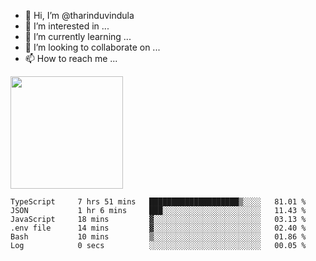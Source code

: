 - 👋 Hi, I’m @tharinduvindula
- 👀 I’m interested in ...
- 🌱 I’m currently learning ...
- 💞️ I’m looking to collaborate on ...
- 📫 How to reach me ...

<!---
tharinduvindula/tharinduvindula is a ✨ special ✨ repository because its `README.md` (this file) appears on your GitHub profile.
You can click the Preview link to take a look at your changes.
--->

<img height="180em" src="https://github-readme-stats.vercel.app/api?username=tharinduvindula&show_icons=true&hide_border=false&&count_private=true&include_all_commits=true" />


<!--START_SECTION:waka-->

```text
TypeScript     7 hrs 51 mins   ████████████████████▒░░░░   81.01 %
JSON           1 hr 6 mins     ███░░░░░░░░░░░░░░░░░░░░░░   11.43 %
JavaScript     18 mins         ▓░░░░░░░░░░░░░░░░░░░░░░░░   03.13 %
.env file      14 mins         ▓░░░░░░░░░░░░░░░░░░░░░░░░   02.40 %
Bash           10 mins         ▒░░░░░░░░░░░░░░░░░░░░░░░░   01.86 %
Log            0 secs          ░░░░░░░░░░░░░░░░░░░░░░░░░   00.05 %
```

<!--END_SECTION:waka-->
